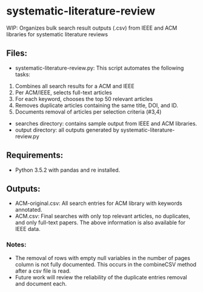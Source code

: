 # systematic-literature-review
WIP: Organizes bulk search result outputs (.csv) from IEEE and ACM libraries for systematic literature reviews

## Files:
- systematic-literature-review.py: This script automates the following tasks:
1. Combines all search results for a ACM and IEEE
2. Per ACM/IEEE, selects full-text articles
3. For each keyword, chooses the top 50 relevant articles
4. Removes duplicate articles containing the same title, DOI, and ID.
5. Documents removal of articles per selection criteria (#3,4)

- searches directory: contains sample output from IEEE and ACM libraries.
- output directory: all outputs generated by systematic-literature-review.py

## Requirements:
- Python 3.5.2 with pandas and re installed.

## Outputs:
- ACM-original.csv: All search entries for ACM library with keywords annotated.
- ACM.csv: Final searches with only top relevant articles, no duplicates, and only full-text papers.
The above information is also available for IEEE data.

### Notes:
- The removal of rows with empty null variables in the number of pages column is not fully documented. This occurs in the combineCSV method after a csv file is read. 
- Future work will review the reliability of the duplicate entries removal and document each.
